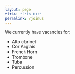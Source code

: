 ```yaml
---
layout: page
title: "Join Us!"
permalink: /joinus
---
```

We currently have vacancies for:
* Alto clarinet
* Cor Anglais
* French Horn
* Trombone
* Tuba
* Percussion